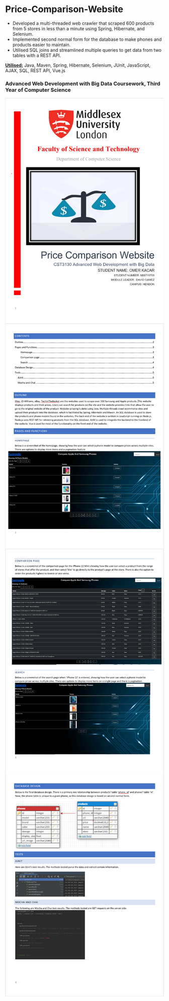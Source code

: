 # Price-Comparison-Website

- Developed a multi-threaded web crawler that scraped 600 products from 5 stores in less than a minute using Spring, Hibernate, and Selenium.
- Implemented second normal form for the database to make phones and products easier to maintain.
- Utilised SQL joins and streamlined multiple queries to get data from two tables with a REST API. 

<u><b>Utilised:</b></u> Java, Maven, Spring, Hibernate, Selenium, JUnit, JavaScript, AJAX, SQL, REST API, Vue.js

   ### Advanced Web Development with Big Data Coursework, Third Year of Computer Science

<img src="README_Images/page1.png">
<img src="README_Images/page2.png">
<img src="README_Images/page3.png">
<img src="README_Images/page4.png">
